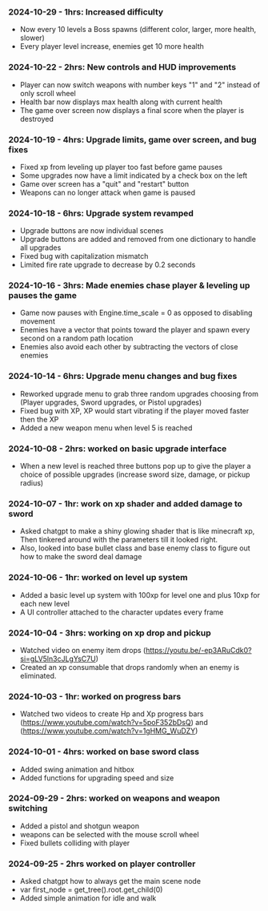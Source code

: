 ### 2024-10-29 - 1hrs: Increased difficulty
* Now every 10 levels a Boss spawns (different color, larger, more health, slower)
* Every player level increase, enemies get 10 more health
  
### 2024-10-22 - 2hrs: New controls and HUD improvements
* Player can now switch weapons with number keys "1" and "2" instead of only scroll wheel
* Health bar now displays max health along with current health
* The game over screen now displays a final score when the player is destroyed
  
### 2024-10-19 - 4hrs: Upgrade limits, game over screen, and bug fixes
* Fixed xp from leveling up player too fast before game pauses
* Some upgrades now have a limit indicated by a check box on the left
* Game over screen has a "quit" and "restart" button
* Weapons can no longer attack when game is paused

### 2024-10-18 - 6hrs: Upgrade system revamped
* Upgrade buttons are now individual scenes
* Upgrade buttons are added and removed from one dictionary to handle all upgrades
* Fixed bug with capitalization mismatch
* Limited fire rate upgrade to decrease by 0.2 seconds

### 2024-10-16 - 3hrs: Made enemies chase player & leveling up pauses the game
* Game now pauses with Engine.time_scale = 0 as opposed to disabling movement
* Enemies have a vector that points toward the player and spawn every second on a random path location
* Enemies also avoid each other by subtracting the vectors of close enemies 

### 2024-10-14 - 6hrs: Upgrade menu changes and bug fixes
* Reworked upgrade menu to grab three random upgrades choosing from (Player upgrades, Sword upgrades, or Pistol upgrades)
* Fixed bug with XP, XP would start vibrating if the player moved faster then the XP
* Added a new weapon menu when level 5 is reached

### 2024-10-08 - 2hrs: worked on basic upgrade interface 
* When a new level is reached three buttons pop up to give the player a choice of possible upgrades (increase sword size, damage, or pickup radius) 

### 2024-10-07 - 1hr: work on xp shader and added damage to sword 
* Asked chatgpt to make a shiny glowing shader that is like minecraft xp, Then tinkered around with the parameters till it looked right. 
* Also, looked into base bullet class and base enemy class to figure out how to make the sword deal damage 

### 2024-10-06 - 1hr: worked on level up system
* Added a basic level up system with 100xp for level one and plus 10xp for each new level
* A UI controller attached to the character updates every frame
  
### 2024-10-04 - 3hrs: working on xp drop and pickup 
* Watched video on enemy item drops (https://youtu.be/-ep3ARuCdk0?si=gLV5ln3cJLgYsC7U)
* Created an xp consumable that drops randomly when an enemy is eliminated. 

### 2024-10-03 - 1hr: worked on progress bars 
* Watched two videos to create Hp and Xp progress bars (https://www.youtube.com/watch?v=5poF352bDsQ) and (https://www.youtube.com/watch?v=1gHMG_WuDZY)
  
### 2024-10-01 - 4hrs: worked on base sword class
* Added swing animation and hitbox
* Added functions for upgrading speed and size

### 2024-09-29 - 2hrs: worked on weapons and weapon switching
* Added a pistol and shotgun weapon
* weapons can be selected with the mouse scroll wheel
* Fixed bullets colliding with player 

### 2024-09-25 - 2hrs worked on player controller
* Asked chatgpt how to always get the main scene node
* var first_node = get_tree().root.get_child(0)
* Added simple animation for idle and walk


